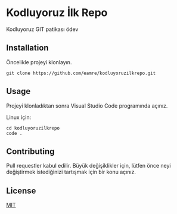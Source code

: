 # Kodluyoruz İlk Repo
Kodluyoruz GIT patikası ödev

## Installation
Öncelikle projeyi klonlayın.
```
git clone https://github.com/eamre/kodluyoruzilkrepo.git
```
## Usage
Projeyi klonladıktan sonra Visual Studio Code programında açınız.

Linux için:
```
cd kodluyoruzilkrepo
code .
```
## Contributing
Pull requestler kabul edilir. Büyük değişiklikler için, lütfen önce neyi değiştirmek istediğinizi tartışmak için bir konu açınız.

## License
[MIT](https://choosealicense.com/licenses/mit/)
